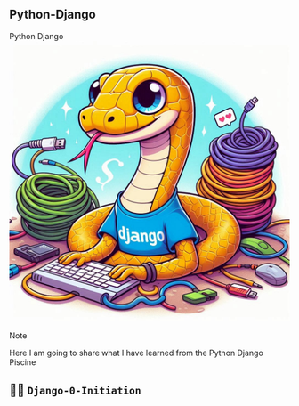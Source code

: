 ## Python-Django
Python Django
![](django.jpeg)

> [!NOTE]
> Here I am going to share what I have learned from the Python Django Piscine

## 👨‍🌾 `Django-0-Initiation`